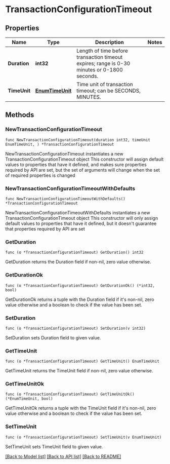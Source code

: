 # TransactionConfigurationTimeout

## Properties

Name | Type | Description | Notes
------------ | ------------- | ------------- | -------------
**Duration** | **int32** | Length of time before transaction timeout expires; range is 0-30 minutes or 0-1800 seconds. | 
**TimeUnit** | [**EnumTimeUnit**](EnumTimeUnit.md) | Time unit of transaction timeout; can be SECONDS, MINUTES. | 

## Methods

### NewTransactionConfigurationTimeout

`func NewTransactionConfigurationTimeout(duration int32, timeUnit EnumTimeUnit, ) *TransactionConfigurationTimeout`

NewTransactionConfigurationTimeout instantiates a new TransactionConfigurationTimeout object
This constructor will assign default values to properties that have it defined,
and makes sure properties required by API are set, but the set of arguments
will change when the set of required properties is changed

### NewTransactionConfigurationTimeoutWithDefaults

`func NewTransactionConfigurationTimeoutWithDefaults() *TransactionConfigurationTimeout`

NewTransactionConfigurationTimeoutWithDefaults instantiates a new TransactionConfigurationTimeout object
This constructor will only assign default values to properties that have it defined,
but it doesn't guarantee that properties required by API are set

### GetDuration

`func (o *TransactionConfigurationTimeout) GetDuration() int32`

GetDuration returns the Duration field if non-nil, zero value otherwise.

### GetDurationOk

`func (o *TransactionConfigurationTimeout) GetDurationOk() (*int32, bool)`

GetDurationOk returns a tuple with the Duration field if it's non-nil, zero value otherwise
and a boolean to check if the value has been set.

### SetDuration

`func (o *TransactionConfigurationTimeout) SetDuration(v int32)`

SetDuration sets Duration field to given value.


### GetTimeUnit

`func (o *TransactionConfigurationTimeout) GetTimeUnit() EnumTimeUnit`

GetTimeUnit returns the TimeUnit field if non-nil, zero value otherwise.

### GetTimeUnitOk

`func (o *TransactionConfigurationTimeout) GetTimeUnitOk() (*EnumTimeUnit, bool)`

GetTimeUnitOk returns a tuple with the TimeUnit field if it's non-nil, zero value otherwise
and a boolean to check if the value has been set.

### SetTimeUnit

`func (o *TransactionConfigurationTimeout) SetTimeUnit(v EnumTimeUnit)`

SetTimeUnit sets TimeUnit field to given value.



[[Back to Model list]](../README.md#documentation-for-models) [[Back to API list]](../README.md#documentation-for-api-endpoints) [[Back to README]](../README.md)


